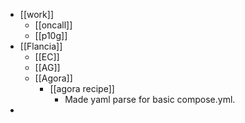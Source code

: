 - [[work]]
  - [[oncall]]
  - [[p10g]]
- [[Flancia]]
  - [[EC]]
  - [[AG]]
  - [[Agora]]
    - [[agora recipe]]
      - Made yaml parse for basic compose.yml.
- 
